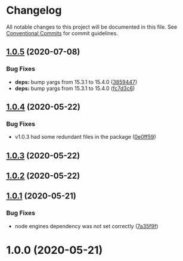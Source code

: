 # Changelog

All notable changes to this project will be documented in this file. See
[Conventional Commits](https://conventionalcommits.org) for commit guidelines.

## [1.0.5](https://github.com/libinvarghese/recursive-copy-cli/compare/v1.0.4...v1.0.5) (2020-07-08)


### Bug Fixes

* **deps:** bump yargs from 15.3.1 to 15.4.0 ([3859447](https://github.com/libinvarghese/recursive-copy-cli/commit/3859447230c384c345f96445560e0dfcea5136a9))
* **deps:** bump yargs from 15.3.1 to 15.4.0 ([fc7d3c6](https://github.com/libinvarghese/recursive-copy-cli/commit/fc7d3c6521481ac18d1864939aa9c42a02651655))

## [1.0.4](https://github.com/libinvarghese/recursive-copy-cli/compare/v1.0.3...v1.0.4) (2020-05-22)


### Bug Fixes

* v1.0.3 had some redundant files in the package ([0e0ff59](https://github.com/libinvarghese/recursive-copy-cli/commit/0e0ff59a18bcddf2bc5984f9fc21956b2f62bb43))

## [1.0.3](https://github.com/libinvarghese/recursive-copy-cli/compare/v1.0.2...v1.0.3) (2020-05-22)

## [1.0.2](https://github.com/libinvarghese/recursive-copy-cli/compare/v1.0.1...v1.0.2) (2020-05-22)

## [1.0.1](https://github.com/libinvarghese/recursive-copy-cli/compare/v1.0.0...v1.0.1) (2020-05-21)


### Bug Fixes

* node engines dependency was not set correctly ([7a35f9f](https://github.com/libinvarghese/recursive-copy-cli/commit/7a35f9fa9dfb44761f85d73b15d1cdfd067c0e4a))

# 1.0.0 (2020-05-21)
